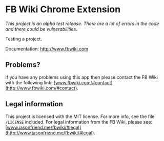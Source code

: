 # FB Wiki Chrome Extension

*This project is an alpha test release. There are a lot of errors in the code and there could be vulnerabilities.*

Testing a project.

Documentation: http://www.fbwiki.com

## Problems?
If you have any problems using this app then please contact the FB Wiki with the following link: [www.fbwiki.com/#contact](http://www.fbwiki.com/#contact).

## Legal information
This project is licensed with the MIT license. For more info, see the file `/LICENSE` included. For legal information from the FB Wiki, please see: [www.jasonfriend.me/fbwiki/#legal](http://www.jasonfriend.me/fbwiki/#legal).
